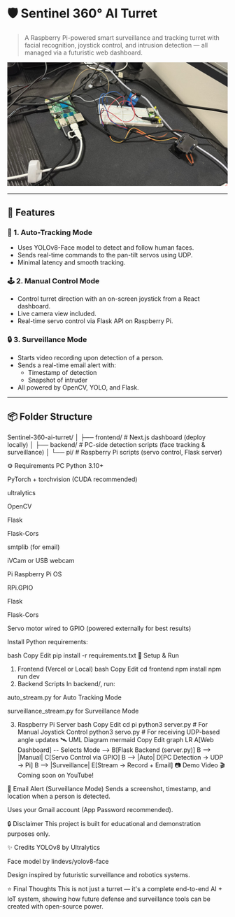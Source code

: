 # 🛡️ Sentinel 360° AI Turret

> A Raspberry Pi-powered smart surveillance and tracking turret with facial recognition, joystick control, and intrusion detection — all managed via a futuristic web dashboard.

![Banner](sentinel%20360.jpeg)


---

## 🚀 Features

### 🎯 1. Auto-Tracking Mode
- Uses YOLOv8-Face model to detect and follow human faces.
- Sends real-time commands to the pan-tilt servos using UDP.
- Minimal latency and smooth tracking.

### 🕹️ 2. Manual Control Mode
- Control turret direction with an on-screen joystick from a React dashboard.
- Live camera view included.
- Real-time servo control via Flask API on Raspberry Pi.

### 🔒 3. Surveillance Mode
- Starts video recording upon detection of a person.
- Sends a real-time email alert with:
  - Timestamp of detection
  - Snapshot of intruder
- All powered by OpenCV, YOLO, and Flask.

---

## 📦 Folder Structure
Sentinel-360-ai-turret/
│
├── frontend/        # Next.js dashboard (deploy locally)
│
├── backend/         # PC-side detection scripts (face tracking & surveillance)
│
└── pi/              # Raspberry Pi scripts (servo control, Flask server)

⚙️ Requirements
PC
Python 3.10+

PyTorch + torchvision (CUDA recommended)

ultralytics

OpenCV

Flask

Flask-Cors

smtplib (for email)

iVCam or USB webcam

Pi
Raspberry Pi OS

RPi.GPIO

Flask

Flask-Cors

Servo motor wired to GPIO (powered externally for best results)

Install Python requirements:

bash
Copy
Edit
pip install -r requirements.txt
🚀 Setup & Run
1. Frontend (Vercel or Local)
bash
Copy
Edit
cd frontend
npm install
npm run dev
2. Backend Scripts
In backend/, run:

auto_stream.py for Auto Tracking Mode

surveillance_stream.py for Surveillance Mode

3. Raspberry Pi Server
bash
Copy
Edit
cd pi
python3 server.py   # For Manual Joystick Control
python3 servo.py    # For receiving UDP-based angle updates
🛰️ UML Diagram
mermaid
Copy
Edit
graph LR
A[Web Dashboard] -- Selects Mode --> B[Flask Backend (server.py)]
B --> |Manual| C[Servo Control via GPIO]
B --> |Auto| D[PC Detection → UDP → Pi]
B --> |Surveillance| E[Stream → Record + Email]
📷 Demo Video
🎬 Coming soon on YouTube!

💌 Email Alert (Surveillance Mode)
Sends a screenshot, timestamp, and location when a person is detected.

Uses your Gmail account (App Password recommended).

🔒 Disclaimer
This project is built for educational and demonstration purposes only.

✨ Credits
YOLOv8 by Ultralytics

Face model by lindevs/yolov8-face

Design inspired by futuristic surveillance and robotics systems.

⭐ Final Thoughts
This is not just a turret — it's a complete end-to-end AI + IoT system, showing how future defense and surveillance tools can be created with open-source power.
